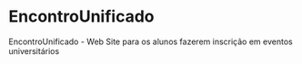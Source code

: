 # EncontroUnificado
EncontroUnificado - Web Site para os alunos fazerem inscrição em eventos universitários
